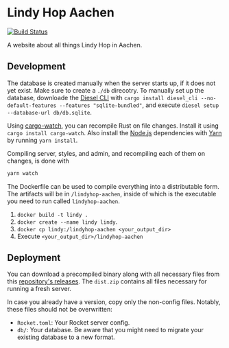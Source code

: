 # Lindy Hop Aachen

[![Build Status](https://travis-ci.org/Y0hy0h/lindyhop-aachen.svg?branch=master)](https://travis-ci.org/Y0hy0h/lindyhop-aachen)

A website about all things Lindy Hop in Aachen.

## Development
The database is created manually when the server starts up, if it does not yet exist. Make sure to create a `./db` direcotry. To manually set up the database, downloade the [Diesel CLI] with `cargo install diesel_cli --no-default-features --features "sqlite-bundled"`, and execute `diesel setup --database-url db/db.sqlite`.

Using [cargo-watch], you can recompile Rust on file changes. Install it using `cargo install cargo-watch`. Also install the [Node.js] dependencies with [Yarn] by running `yarn install`.

Compiling server, styles, and admin, and recompiling each of them on changes, is done with
```bash
yarn watch
```

The Dockerfile can be used to compile everything into a distributable form. The artifacts will be in `/lindyhop-aachen`, inside of which is the executable you need to run called `lindyhop-aachen`.

1. `docker build -t lindy .`
2. `docker create --name lindy lindy`.
3. `docker cp lindy:/lindyhop-aachen <your_output_dir>`
3. Execute `<your_output_dir>/lindyhop-aachen`

## Deployment
You can download a precompiled binary along with all necessary files from this [repository's releases](./releases). The `dist.zip` contains all files necessary for running a fresh server.

In case you already have a version, copy only the non-config files. Notably, these files should not be overwritten:
- `Rocket.toml`: Your Rocket server config.
- `db/`: Your database. Be aware that you might need to migrate your existing database to a new format.

[cargo-watch]: https://github.com/passcod/cargo-watch
[Node.js]: https://nodejs.org/en/
[Yarn]: https://yarnpkg.com/lang/en/
[Diesel CLI]: https://github.com/diesel-rs/diesel/tree/master/diesel_cli#installation